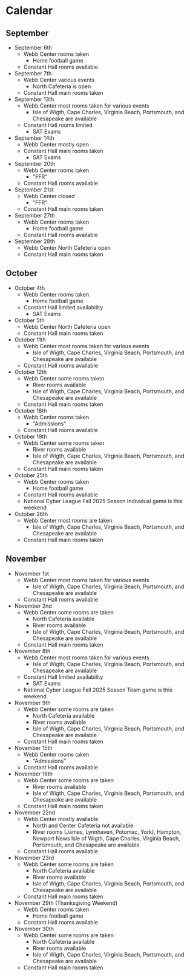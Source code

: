 # Calendar
## September
- September 6th
  - Webb Center rooms taken
    - Home football game
  - Constant Hall rooms available
- September 7th
  - Webb Center various events
    - North Cafeteria is open
  - Constant Hall main rooms taken
- September 13th
  - Webb Center most rooms taken for various events
    - Isle of Wigth, Cape Charles, Virginia Beach, Portsmouth, and Chesapeake are available
  - Constant Hall rooms limited
    - SAT Exams
- September 14th
  - Webb Center mostly open
  - Constant Hall main rooms taken
    - SAT Exams
- September 20th
  - Webb Center rooms taken
    - "FFR" 
  - Constant Hall rooms available
- September 21st
  - Webb Center closed
    - "FFR"
  - Constant Hall main rooms taken
- September 27th
  - Webb Center rooms taken
    - Home football game
  - Constant Hall rooms available
- September 28th
  - Webb Center North Cafeteria open
  - Constant Hall main rooms taken

## October
- October 4th
  - Webb Center rooms taken
    - Home football game
  - Constant Hall limited availability
    - SAT Exams
- October 5th
  - Webb Center North Cafeteria open
  - Constant Hall main rooms taken
- October 11th
  - Webb Center most rooms taken for various events
    - Isle of Wigth, Cape Charles, Virginia Beach, Portsmouth, and Chesapeake are available
  - Constant Hall rooms available
- October 12th
  - Webb Center some rooms taken
    - River rooms available
    - Isle of Wigth, Cape Charles, Virginia Beach, Portsmouth, and Chesapeake are available
  - Constant Hall main rooms taken
- October 18th
  - Webb Center rooms taken
    - "Admissions"
  - Constant Hall rooms available
- October 19th
  - Webb Center some rooms taken
    - River rooms available
    - Isle of Wigth, Cape Charles, Virginia Beach, Portsmouth, and Chesapeake are available
  - Constant Hall main rooms taken
- October 25th
  - Webb Center rooms taken
    - Home football game
  - Constant Hall rooms available
  - National Cyber League Fall 2025 Season Individual game is this weekend
- October 26th
  - Webb Center most rooms are taken
    - Isle of Wigth, Cape Charles, Virginia Beach, Portsmouth, and Chesapeake are available
  - Constant Hall main rooms taken

## November
- November 1st
  - Webb Center most rooms taken for various events
    - Isle of Wigth, Cape Charles, Virginia Beach, Portsmouth, and Chesapeake are available
  - Constant Hall rooms available
- November 2nd
  - Webb Center some rooms are taken
    - North Cafeteria available
    - River rooms available
    - Isle of Wigth, Cape Charles, Virginia Beach, Portsmouth, and Chesapeake are available
  - Constant Hall main rooms taken
- November 8th
  - Webb Center most rooms taken for various events
    - Isle of Wigth, Cape Charles, Virginia Beach, Portsmouth, and Chesapeake are available
  - Constant Hall limited availability
    - SAT Exams
  - National Cyber League Fall 2025 Season Team game is this weekend
- November 9th
  - Webb Center some rooms are taken
    - North Cafeteria available
    - River rooms available
    - Isle of Wigth, Cape Charles, Virginia Beach, Portsmouth, and Chesapeake are available
  - Constant Hall main rooms taken
- November 15th
  - Webb Center rooms taken
    - "Admissions"
  - Constant Hall rooms available
- November 16th
  - Webb Center some rooms are taken
    - River rooms available
    - Isle of Wigth, Cape Charles, Virginia Beach, Portsmouth, and Chesapeake are available
  - Constant Hall main rooms taken
- November 22nd
  - Webb Center mostly available
    - North and Center Cafeteria not available
    - River rooms (James, Lynnhaven, Potomac, York), Hampton, Newport News Isle of Wigth, Cape Charles, Virginia Beach, Portsmouth, and Chesapeake are available
  - Constant Hall rooms available
- November 23rd
  - Webb Center some rooms are taken
    - North Cafeteria available
    - River rooms available
    - Isle of Wigth, Cape Charles, Virginia Beach, Portsmouth, and Chesapeake are available
  - Constant Hall main rooms taken
- November 29th (Thanksgiving Weekend)
  - Webb Center rooms taken
    - Home football game
  - Constant Hall rooms available
- November 30th
  - Webb Center some rooms are taken
    - North Cafeteria available
    - River rooms available
    - Isle of Wigth, Cape Charles, Virginia Beach, Portsmouth, and Chesapeake are available
  - Constant Hall main rooms taken
